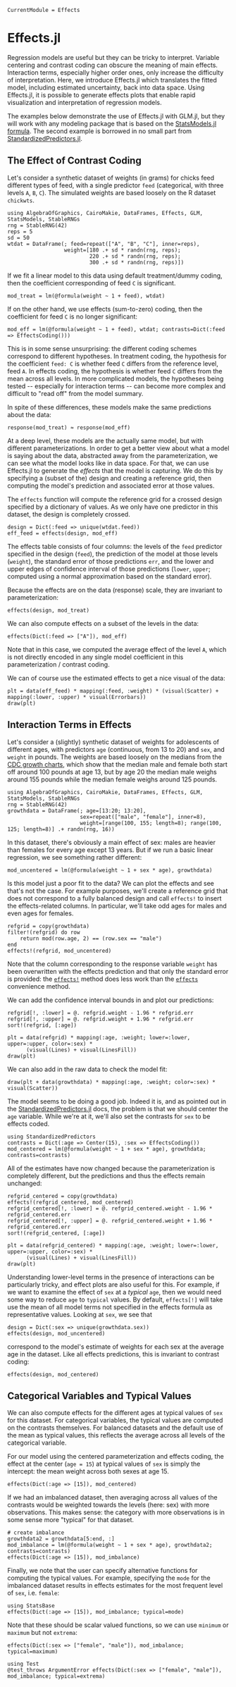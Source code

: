 ```@meta
CurrentModule = Effects
```

# Effects.jl

Regression models are useful but they can be tricky to interpret. Variable centering and contrast coding can obscure the meaning of main effects. Interaction terms, especially higher order ones, only increase the difficulty of interpretation. Here, we introduce Effects.jl which translates the fitted model, including estimated uncertainty, back into data space. Using Effects.jl, it is possible to generate effects plots that enable rapid visualization and interpretation of regression models.

The examples below demonstrate the use of Effects.jl with GLM.jl,
but they will work with any modeling package that is based on the [StatsModels.jl
formula](https://juliastats.org/StatsModels.jl/stable/formula/).
The second example is borrowed in no small part from [StandardizedPredictors.jl](https://beacon-biosignals.github.io/StandardizedPredictors.jl/dev/).

## The Effect of Contrast Coding

Let's consider a synthetic dataset of weights (in grams) for chicks feed different types of feed, with a single predictor `feed` (categorical, with three levels `A`, `B`, `C`). The simulated weights are based loosely on the R dataset `chickwts`.

```@example contrasts
using AlgebraOfGraphics, CairoMakie, DataFrames, Effects, GLM, StatsModels, StableRNGs
rng = StableRNG(42)
reps = 5
sd = 50
wtdat = DataFrame(; feed=repeat(["A", "B", "C"], inner=reps),
                  weight=[180 .+ sd * randn(rng, reps);
                          220 .+ sd * randn(rng, reps);
                          300 .+ sd * randn(rng, reps)])
```

If we fit a linear model to this data using default treatment/dummy coding, then the coefficient corresponding of feed `C` is significant.

```@example contrasts
mod_treat = lm(@formula(weight ~ 1 + feed), wtdat)
```

If on the other hand, we use effects (sum-to-zero) coding, then the coefficient for feed `C` is no longer significant:

```@example contrasts
mod_eff = lm(@formula(weight ~ 1 + feed), wtdat; contrasts=Dict(:feed => EffectsCoding()))
```

This is in some sense unsurprising: the different coding schemes correspond to different hypotheses. In treatment coding, the hypothesis for the coefficient `feed: C` is whether feed `C` differs from the reference level, feed `A`. In effects coding, the hypothesis is whether feed `C` differs from the mean across all levels. In more complicated models, the hypotheses being tested -- especially for interaction terms -- can become more complex and difficult to "read off" from the model summary.

In spite of these differences, these models make the same predictions about the data:

```@example contrasts
response(mod_treat) ≈ response(mod_eff)
```

At a deep level, these models are the actually same model, but with different parameterizations. In order to get a better view about what a model is saying about the data, abstracted away from the parameterization, we can see what the model looks like in data space. For that, we can use Effects.jl to generate the *effects* that the model is capturing. We do this by specifying a (subset of the) design and creating a reference grid, then computing the model's prediction and associated error at those values.

The `effects` function will compute the reference grid for a crossed design specified by a dictionary of values. As we only have one predictor in this dataset, the design is completely crossed.


```@example contrasts
design = Dict(:feed => unique(wtdat.feed))
eff_feed = effects(design, mod_eff)
```

The effects table consists of four columns: the levels of the `feed` predictor specified in the design (`feed`), the prediction of the model at those levels (`weight`), the standard error of those predictions `err`, and the lower and upper edges of confidence interval of those predictions (`lower`, `upper`; computed using a normal approximation based on the standard error).

Because the effects are on the data (response) scale, they are invariant to parameterization:
```@example contrasts
effects(design, mod_treat)
```

We can also compute effects on a subset of the levels in the data:
```@example contrasts
effects(Dict(:feed => ["A"]), mod_eff)
```
Note that in this case, we computed the average effect of the level `A`, which is not directly encoded in any single model coefficient in this parameterization / contrast coding.


We can of course use the estimated effects to get a nice visual of the data:

```@example contrasts
plt = data(eff_feed) * mapping(:feed, :weight) * (visual(Scatter) + mapping(:lower, :upper) * visual(Errorbars))
draw(plt)
```

## Interaction Terms in Effects

Let's consider a (slightly) synthetic dataset of weights for adolescents of
different ages, with predictors `age` (continuous, from 13 to 20) and `sex`, and
`weight` in pounds.  The weights are based loosely on the medians from the [CDC
growth charts](https://www.cdc.gov/growthcharts/html_charts/wtage.htm), which
show that the median male and female both start off around 100 pounds at age 13,
but by age 20 the median male weighs around 155 pounds while the median female
weighs around 125 pounds.

```@example centering
using AlgebraOfGraphics, CairoMakie, DataFrames, Effects, GLM, StatsModels, StableRNGs
rng = StableRNG(42)
growthdata = DataFrame(; age=[13:20; 13:20],
                       sex=repeat(["male", "female"], inner=8),
                       weight=[range(100, 155; length=8); range(100, 125; length=8)] .+ randn(rng, 16))
```

In this dataset, there's obviously a main effect of sex: males are heavier than
females for every age except 13 years.  But if we run a basic linear regression, we
see something rather different:

```@example centering
mod_uncentered = lm(@formula(weight ~ 1 + sex * age), growthdata)
```

Is this model just a poor fit to the data? We can plot the effects and see that's not the case. For example purposes, we'll create a reference grid that does not correspond to a fully balanced design and call `effects!` to insert the effects-related columns. In particular, we'll take odd ages for males and even ages for females.

```@example centering
refgrid = copy(growthdata)
filter!(refgrid) do row
    return mod(row.age, 2) == (row.sex == "male")
end
effects!(refgrid, mod_uncentered)
```

Note that the column corresponding to the response variable `weight` has been overwritten with the effects prediction and that only the standard error is provided: the [`effects!`](@ref) method does less work than the [`effects`](@ref) convenience method.

We can add the confidence interval bounds in and plot our predictions:
```@example centering
refgrid[!, :lower] = @. refgrid.weight - 1.96 * refgrid.err
refgrid[!, :upper] = @. refgrid.weight + 1.96 * refgrid.err
sort!(refgrid, [:age])

plt = data(refgrid) * mapping(:age, :weight; lower=:lower, upper=:upper, color=:sex) *
      (visual(Lines) + visual(LinesFill))
draw(plt)
```

We can also add in the raw data to check the model fit:

```@example centering
draw(plt + data(growthdata) * mapping(:age, :weight; color=:sex) * visual(Scatter))
```

The model seems to be doing a good job. Indeed it is, and as pointed out in the [StandardizedPredictors.jl](https://beacon-biosignals.github.io/StandardizedPredictors.jl/dev/) docs, the problem is that we should center the `age` variable. While we're at it, we'll also set the contrasts for `sex` to be effects coded.

```@example centering
using StandardizedPredictors
contrasts = Dict(:age => Center(15), :sex => EffectsCoding())
mod_centered = lm(@formula(weight ~ 1 + sex * age), growthdata; contrasts=contrasts)
```

All of the estimates have now changed because the parameterization is completely different, but the predictions and thus the effects remain unchanged:

```@example centering
refgrid_centered = copy(growthdata)
effects!(refgrid_centered, mod_centered)
refgrid_centered[!, :lower] = @. refgrid_centered.weight - 1.96 * refgrid_centered.err
refgrid_centered[!, :upper] = @. refgrid_centered.weight + 1.96 * refgrid_centered.err
sort!(refgrid_centered, [:age])

plt = data(refgrid_centered) * mapping(:age, :weight; lower=:lower, upper=:upper, color=:sex) *
      (visual(Lines) + visual(LinesFill))
draw(plt)
```

Understanding lower-level terms in the presence of interactions can be particularly tricky, and effect plots are also useful for this. For example, if we want to examine the effect of `sex` at a *typical* `age`, then we would need some way to reduce `age` to `typical` values. By default, `effects[!]` will take use the mean of all model terms not specified in the effects formula as representative values. Looking at `sex`, we see that

```@example centering
design = Dict(:sex => unique(growthdata.sex))
effects(design, mod_uncentered)
```

correspond to the model's estimate of weights for each sex at the average age in the dataset. Like all effects predictions, this is invariant to contrast coding:

```@example centering
effects(design, mod_centered)
```

## Categorical Variables and Typical Values

We can also compute effects for the different ages at typical values of `sex` for this dataset. For categorical variables, the typical values are computed on the contrasts themselves. For balanced datasets and the default use of the mean as typical values, this reflects the average across all levels of the categorical variable.

For our model using the centered parameterization and effects coding, the effect at the center (`age = 15`) at typical values of `sex` is simply the intercept: the mean weight across both sexes at age 15.
```@example centering
effects(Dict(:age => [15]), mod_centered)
```

If we had an imbalanced dataset, then averaging across all values of the contrasts would be weighted towards the levels (here: sex) with more observations. This makes sense: the category with more observations is in some sense more "typical" for that dataset.

```@example centering
# create imbalance
growthdata2 = growthdata[5:end, :]
mod_imbalance = lm(@formula(weight ~ 1 + sex * age), growthdata2; contrasts=contrasts)
effects(Dict(:age => [15]), mod_imbalance)
```

Finally, we note that the user can specify alternative functions for computing the typical values. For example, specifying the `mode` for the imbalanced dataset results in effects estimates for the most frequent level of `sex`, i.e. `female`:

```@example centering
using StatsBase
effects(Dict(:age => [15]), mod_imbalance; typical=mode)
```

Note that these should be scalar valued functions, so we can use `minimum` or `maximum` but not `extrema`:

```@example centering
effects(Dict(:sex => ["female", "male"]), mod_imbalance; typical=maximum)
```

```@example centering
using Test
@test_throws ArgumentError effects(Dict(:sex => ["female", "male"]), mod_imbalance; typical=extrema)
```
